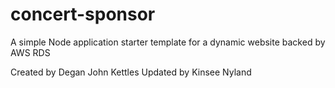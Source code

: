 # concert-sponsor
A simple Node application starter template for a dynamic website backed by AWS RDS

Created by Degan John Kettles
Updated by Kinsee Nyland
